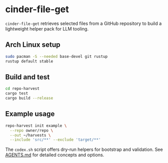 # cinder-file-get

`cinder-file-get` retrieves selected files from a GitHub repository to build a lightweight helper pack for LLM tooling.

## Arch Linux setup

```bash
sudo pacman -S --needed base-devel git rustup
rustup default stable
```

## Build and test

```bash
cd repo-harvest
cargo test
cargo build --release
```

## Example usage

```bash
repo-harvest init example \
  --repo owner/repo \
  --out ~/harvests \
  --include 'src/**' --exclude 'target/**'
```

The `codex.sh` script offers dry-run helpers for bootstrap and validation. See [AGENTS.md](AGENTS.md) for detailed concepts and options.
